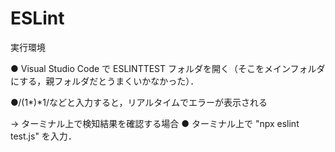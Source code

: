 # ESLint

実行環境

● Visual Studio Code で ESLINTTEST フォルダを開く（そこをメインフォルダにする，親フォルダだとうまくいかなかった）．

●/(1*)*1/などと入力すると，リアルタイムでエラーが表示される

→ ターミナル上で検知結果を確認する場合
● ターミナル上で "npx eslint test.js" を入力．
